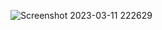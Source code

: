 ![Screenshot 2023-03-11 222629](https://user-images.githubusercontent.com/102972137/224512486-3a9db492-3cf0-43e2-bea6-5ca699344acc.png)
